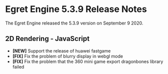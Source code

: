 # Egret Engine 5.3.9 Release Notes
The Egret Engine released the 5.3.9 version on September 9 2020.

## 2D Rendering - JavaScript 
- **[NEW]**  Support the release of huawei fastgame
- **[FIX]** Fix the problem of blurry display in webgl mode
- **[FIX]** Fix the problem that the 360 mini game export dragonbones library failed
